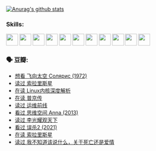 
[![Anurag's github stats](https://github-readme-stats.vercel.app/api?username=w940853815)](https://github.com/anuraghazra/github-readme-stats)

### Skills:

<code><img height="32" src="https://cdn.jsdelivr.net/npm/simple-icons@v5/icons/python.svg"></code>
<code><img height="32" src="https://cdn.jsdelivr.net/npm/simple-icons@v5/icons/javascript.svg"></code>
<code><img height="32" src="https://cdn.jsdelivr.net/npm/simple-icons@v5/icons/django.svg"></code>
<code><img height="32" src="https://cdn.jsdelivr.net/npm/simple-icons@v5/icons/flask.svg"></code>
<code><img height="32" src="https://cdn.jsdelivr.net/npm/simple-icons@v5/icons/vuetify.svg"></code>
<code><img height="32" src="https://cdn.jsdelivr.net/npm/simple-icons@v5/icons/git.svg"></code>
<code><img height="32" src="https://cdn.jsdelivr.net/npm/simple-icons@v5/icons/docker.svg"></code>
<code><img height="32" src="https://cdn.jsdelivr.net/npm/simple-icons@v5/icons/postgresql.svg"></code>
<code><img height="32" src="https://cdn.jsdelivr.net/npm/simple-icons@v5/icons/elasticsearch.svg"></code>
<code><img height="32" src="https://cdn.jsdelivr.net/npm/simple-icons@v5/icons/macos.svg"></code>
<code><img height="32" src="https://cdn.jsdelivr.net/npm/simple-icons@v5/icons/linux.svg"></code>

### 🗣 豆瓣:

<!-- DOUBAN-ACTIVITIES:START -->
- [想看 飞向太空 Солярис‎ (1972)](https://www.douban.com/people/136069238/status/3792219567/?_i=46972432)
- [读过 索拉里斯星](https://www.douban.com/people/136069238/status/3792213928/?_i=46972432)
- [在读 Linux内核深度解析](https://www.douban.com/people/136069238/status/3790997133/?_i=46972432)
- [在读 普京传](https://www.douban.com/people/136069238/status/3786411478/?_i=46972432)
- [读过 运维前线](https://www.douban.com/people/136069238/status/3786410747/?_i=46972432)
- [看过 思维空间 Anna‎ (2013)](https://www.douban.com/people/136069238/status/3786092531/?_i=46972432)
- [读过 李光耀观天下](https://www.douban.com/people/136069238/status/3779830661/?_i=46972432)
- [看过 误杀2‎ (2021)](https://www.douban.com/people/136069238/status/3779360592/?_i=46972432)
- [在读 索拉里斯星](https://www.douban.com/people/136069238/status/3779002317/?_i=46972432)
- [读过 我不知道该说什么，关于死亡还是爱情](https://www.douban.com/people/136069238/status/3778409279/?_i=46972432)
<!-- DOUBAN-ACTIVITIES:END -->
<!--
**w940853815/w940853815** is a ✨ _special_ ✨ repository because its `README.md` (this file) appears on your GitHub profile.

Here are some ideas to get you started:

- 🔭 I’m currently working on ...
- 🌱 I’m currently learning ...
- 👯 I’m looking to collaborate on ...
- 🤔 I’m looking for help with ...
- 💬 Ask me about ...
- 📫 How to reach me: ...
- 😄 Pronouns: ...
- ⚡ Fun fact: ...
-->

